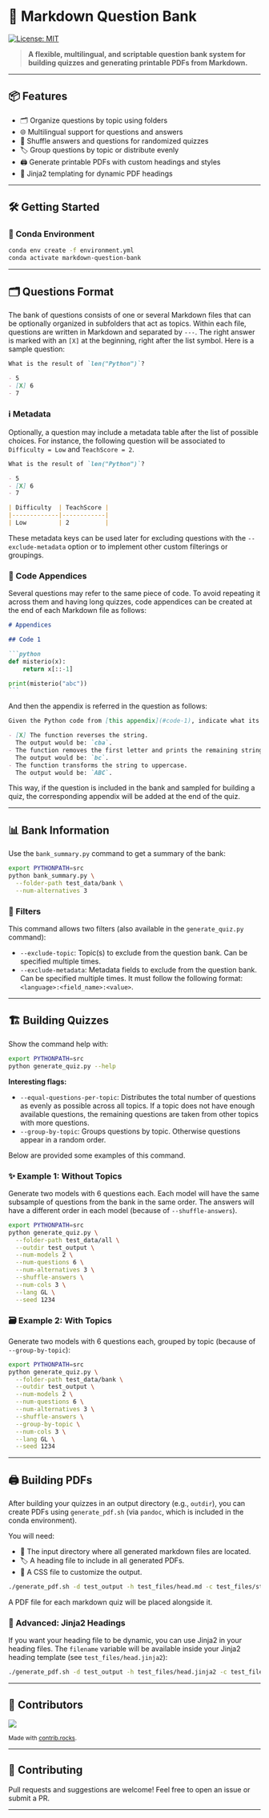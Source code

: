 # 📝 Markdown Question Bank

[![License: MIT](https://img.shields.io/badge/License-MIT-yellow.svg)](https://opensource.org/licenses/MIT)

> **A flexible, multilingual, and scriptable question bank system for building quizzes and generating printable PDFs from Markdown.**

---

## 📦 Features

- 🗂️ Organize questions by topic using folders
- 🌐 Multilingual support for questions and answers
- 🔀 Shuffle answers and questions for randomized quizzes
- 🏷️ Group questions by topic or distribute evenly
- 🖨️ Generate printable PDFs with custom headings and styles
- 🧩 Jinja2 templating for dynamic PDF headings

---

## 🛠️ Getting Started

### 🐍 Conda Environment

```sh
conda env create -f environment.yml
conda activate markdown-question-bank
```

---

## 🗂️ Questions Format

The bank of questions consists of one or several Markdown files that can be optionally organized in subfolders that act as topics. Within each file, questions are written in Markdown and separated by `---`. The right answer is marked with an `[X]` at the beginning, right after the list symbol. Here is a sample question:

```markdown
What is the result of `len("Python")`?

- 5
- [X] 6
- 7
```

### ℹ️ Metadata

Optionally, a question may include a metadata table after the list of possible choices. For instance, the following question will be associated to `Difficulty = Low` and `TeachScore = 2`.
```markdown
What is the result of `len("Python")`?

- 5
- [X] 6
- 7

| Difficulty  | TeachScore |
|-------------|------------|
| Low         | 2          |
```
These metadata keys can be used later for excluding questions with the `--exclude-metadata` option or to implement other custom filterings or groupings.

### 📄 Code Appendices

Several questions may refer to the same piece of code. To avoid repeating it across them and having long quizzes, code appendices can be created at the end of each Markdown file as follows:

````markdown
# Appendices

## Code 1

```python
def misterio(x):
    return x[::-1]

print(misterio("abc"))
```
````

And then the appendix is referred in the question as follows:
```markdown
Given the Python code from [this appendix](#code-1), indicate what its behavior and console output would be:

- [X] The function reverses the string.
  The output would be: `cba`.
- The function removes the first letter and prints the remaining string.
  The output would be: `bc`.
- The function transforms the string to uppercase.
  The output would be: `ABC`.
```

This way, if the question is included in the bank and sampled for building a quiz, the corresponding appendix will be added at the end of the quiz.

---

## 📊 Bank Information

Use the `bank_summary.py` command to get a summary of the bank:

```sh
export PYTHONPATH=src
python bank_summary.py \
  --folder-path test_data/bank \
  --num-alternatives 3
```

### 🧲 Filters

This command allows two filters (also available in the `generate_quiz.py` command):

- `--exclude-topic`: Topic(s) to exclude from the question bank. Can be specified multiple times.
- `--exclude-metadata`: Metadata fields to exclude from the question bank. Can be specified multiple times. It must follow the following format: `<language>:<field_name>:<value>`.

---

## 🏗️ Building Quizzes

Show the command help with: 

```sh
export PYTHONPATH=src
python generate_quiz.py --help
```

**Interesting flags:**
- `--equal-questions-per-topic`: Distributes the total number of questions as evenly as possible across all topics. If a topic does not have enough available questions, the remaining questions are taken from other topics with more questions.
- `--group-by-topic`: Groups questions by topic. Otherwise questions appear in a random order.

Below are provided some examples of this command.

### ✨ Example 1: Without Topics

Generate two models with 6 questions each. Each model will have the same subsample of questions from the bank in the same order. The answers will have a different order in each model (because of `--shuffle-answers`).

```sh
export PYTHONPATH=src
python generate_quiz.py \
  --folder-path test_data/all \
  --outdir test_output \
  --num-models 2 \
  --num-questions 6 \
  --num-alternatives 3 \
  --shuffle-answers \
  --num-cols 3 \
  --lang GL \
  --seed 1234
```

### 🗃️ Example 2: With Topics

Generate two models with 6 questions each, grouped by topic (because of `--group-by-topic`):

```sh
export PYTHONPATH=src
python generate_quiz.py \
  --folder-path test_data/bank \
  --outdir test_output \
  --num-models 2 \
  --num-questions 6 \
  --num-alternatives 3 \
  --shuffle-answers \
  --group-by-topic \
  --num-cols 3 \
  --lang GL \
  --seed 1234
```

---

## 🖨️ Building PDFs

After building your quizzes in an output directory (e.g., `outdir`), you can create PDFs using `generate_pdf.sh` (via `pandoc`, which is included in the conda environment). 

You will need:
- 📁 The input directory where all generated markdown files are located.
- 🏷️ A heading file to include in all generated PDFs.
- 🎨 A CSS file to customize the output.

```sh
./generate_pdf.sh -d test_output -h test_files/head.md -c test_files/style.css
```

A PDF file for each markdown quiz will be placed alongside it.

### 🧪 Advanced: Jinja2 Headings

If you want your heading file to be dynamic, you can use Jinja2 in your heading files. The `filename` variable will be available inside your Jinja2 heading template (see `test_files/head.jinja2`):

```sh
./generate_pdf.sh -d test_output -h test_files/head.jinja2 -c test_files/style.css
```

---

## 👥 Contributors

<a href="https://github.com/hlfernandez/markdown-question-bank/">
  <img src="https://contrib.rocks/image?repo=hlfernandez/markdown-question-bank"/>
</a>

<sup>Made with [contrib.rocks](https://contrib.rocks).</sup>

---

## 🤝 Contributing

Pull requests and suggestions are welcome! Feel free to open an issue or submit a PR.

---
